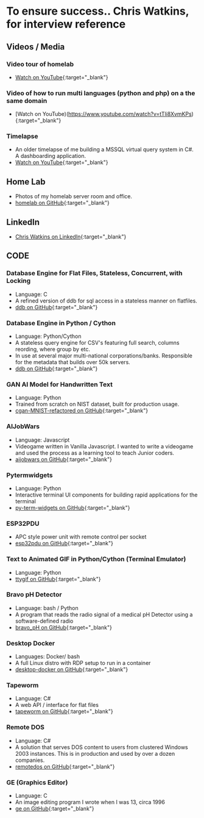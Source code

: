 # To ensure success.. Chris Watkins, for interview reference

## Videos / Media

### Video tour of homelab
- [Watch on YouTube](https://www.youtube.com/watch?v=JJKnIDl8ob0&t=30s){:target="_blank"}

### Video of how to run multi languages (python and php) on a the same domain
- [Watch on YouTube)(https://www.youtube.com/watch?v=tTli8XvmKPs){:target="_blank"}
  
### Timelapse
- An older timelapse of me building a MSSQL virtual query system in C#. A dashboarding application.
- [Watch on YouTube](https://www.youtube.com/watch?v=gtIbHOxGvK4){:target="_blank"}

## Home Lab
- Photos of my homelab server room and office.
- [homelab on GitHub](https://github.com/chris17453/homelab){:target="_blank"}


## LinkedIn
- [Chris Watkins on LinkedIn](https://www.linkedin.com/in/chris17453/){:target="_blank"}


## CODE 

### Database Engine for Flat Files, Stateless, Concurrent, with Locking
- Language: C
- A refined version of ddb for sql access in a stateless manner on flatfiles.
- [ddb on GitHub](https://github.com/watkinslabs/ddb){:target="_blank"}

### Database Engine in Python / Cython
- Language: Python/Cython
- A stateless query engine for CSV's featuring full search, columns reording, where group by etc.
- In use at several major multi-national corporations/banks. Responsible for the metadata that builds over 50k servers.
- [ddb on GitHub](https://github.com/chris17453/ddb){:target="_blank"}

### GAN AI Model for Handwritten Text
- Language: Python
- Trained from scratch on NIST dataset, built for production usage.
- [cgan-MNIST-refactored on GitHub](https://github.com/chris17453/cgan-MNIST-refactored.git){:target="_blank"}

### AIJobWars
- Language: Javascript
- Videogame written in Vanilla Javascript. I wanted to write a videogame and used the process as a learning tool to teach Junior coders.
- [aijobwars on GitHub](https://github.com/chris17453/aijobwars){:target="_blank"}

### Pytermwidgets
- Language: Python
- Interactive terminal UI components for building rapid applications for the terminal
- [py-term-widgets on GitHub](https://github.com/chris17453/py-term-widgets){:target="_blank"}

### ESP32PDU
- APC style power unit with remote control per socket
- [esp32pdu on GitHub](https://github.com/chris17453/esp32pdu){:target="_blank"}

### Text to Animated GIF in Python/Cython (Terminal Emulator)
- Language: Python
- [ttygif on GitHub](https://github.com/chris17453/ttygif){:target="_blank"}

### Bravo pH Detector
- Language: bash / Python
- A program that reads the radio signal of a medical pH Detector using a software-defined radio
- [bravo_pH on GitHub](https://github.com/chris17453/bravo_pH){:target="_blank"}

### Desktop Docker
- Languages: Docker/ bash
- A full Linux distro with RDP setup to run in a container
- [desktop-docker on GitHub](https://github.com/chris17453/desktop-docker){:target="_blank"}

### Tapeworm
- Language: C#
- A web API / interface for flat files
- [tapeworm on GitHub](https://github.com/chris17453/tapeworm){:target="_blank"}

### Remote DOS
- Language: C#
- A solution that serves DOS content to users from clustered Windows 2003 instances. This is in production and used by over a dozen companies.
- [remotedos on GitHub](https://github.com/chris17453/remotedos){:target="_blank"}

### GE (Graphics Editor)
- Language: C
- An image editing program I wrote when I was 13, circa 1996
- [ge on GitHub](https://github.com/chris17453/ge){:target="_blank"}
